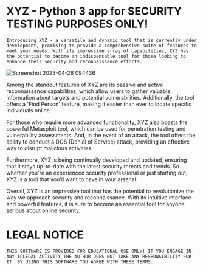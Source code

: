 # XYZ - Python 3 app for SECURITY TESTING PURPOSES ONLY!

`Introducing XYZ - a versatile and dynamic tool that is currently under development, promising to provide a comprehensive suite of features to meet your needs. With its impressive array of capabilities, XYZ has the potential to become an indispensable tool for those looking to enhance their security and reconnaissance efforts.`

![Screenshot 2023-04-26 094436](https://user-images.githubusercontent.com/119898049/234522222-a5334b1d-1c4d-4051-9222-a492dc4cd7cb.png)

Among the standout features of XYZ are its passive and active reconnaissance capabilities, which allow users to gather valuable information about targets and potential vulnerabilities. Additionally, the tool offers a 'Find Person' feature, making it easier than ever to locate specific individuals online.

For those who require more advanced functionality, XYZ also boasts the powerful Metasploit tool, which can be used for penetration testing and vulnerability assessments. And, in the event of an attack, the tool offers the ability to conduct a DOS (Denial of Service) attack, providing an effective way to disrupt malicious activities.

Furthermore, XYZ is being continually developed and updated, ensuring that it stays up-to-date with the latest security threats and trends. So whether you're an experienced security professional or just starting out, XYZ is a tool that you'll want to have in your arsenal.

Overall, XYZ is an impressive tool that has the potential to revolutionize the way we approach security and reconnaissance. With its intuitive interface and powerful features, it is sure to become an essential tool for anyone serious about online security.

# LEGAL NOTICE

`THIS SOFTWARE IS PROVIDED FOR EDUCATIONAL USE ONLY! IF YOU ENGAGE IN ANY ILLEGAL ACTIVITY THE AUTHOR DOES NOT TAKE ANY RESPONSIBILITY FOR IT. BY USING THIS SOFTWARE YOU AGREE WITH THESE TERMS.`





